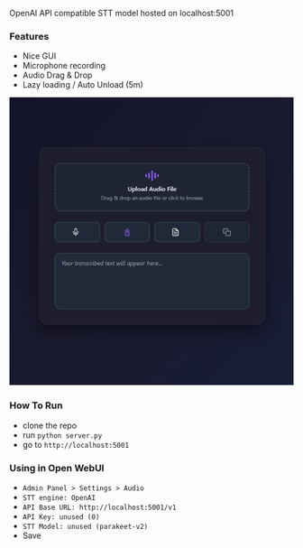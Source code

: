 OpenAI API compatible STT model hosted on localhost:5001

### Features 
- Nice GUI
- Microphone recording
- Audio Drag & Drop
- Lazy loading / Auto Unload (5m)

![webui](images/webui.png)

### How To Run
- clone the repo
- run `python server.py`
- go to `http://localhost:5001`

### Using in Open WebUI
- `Admin Panel > Settings > Audio`
- `STT engine: OpenAI`
- `API Base URL: http://localhost:5001/v1`
- `API Key: unused (0)`
- `STT Model: unused (parakeet-v2)`
- Save